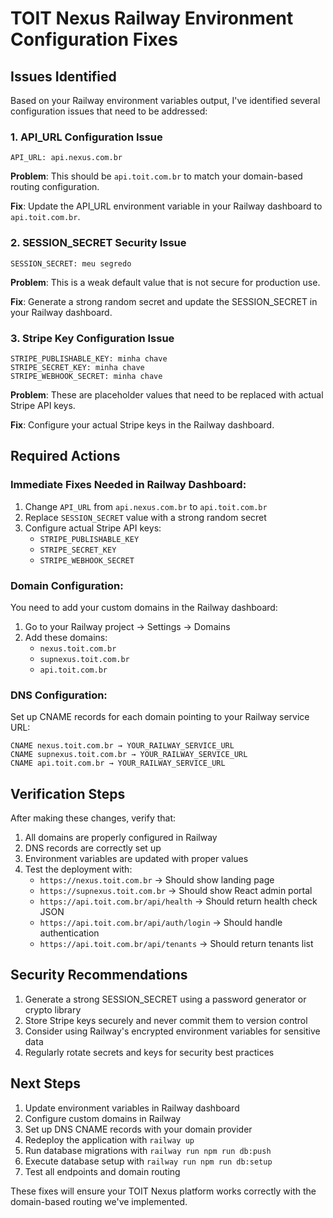 # TOIT Nexus Railway Environment Configuration Fixes

## Issues Identified

Based on your Railway environment variables output, I've identified several configuration issues that need to be addressed:

### 1. API_URL Configuration Issue
```
API_URL: api.nexus.com.br
```
**Problem**: This should be `api.toit.com.br` to match your domain-based routing configuration.

**Fix**: Update the API_URL environment variable in your Railway dashboard to `api.toit.com.br`.

### 2. SESSION_SECRET Security Issue
```
SESSION_SECRET: meu segredo
```
**Problem**: This is a weak default value that is not secure for production use.

**Fix**: Generate a strong random secret and update the SESSION_SECRET in your Railway dashboard.

### 3. Stripe Key Configuration Issue
```
STRIPE_PUBLISHABLE_KEY: minha chave
STRIPE_SECRET_KEY: minha chave
STRIPE_WEBHOOK_SECRET: minha chave
```
**Problem**: These are placeholder values that need to be replaced with actual Stripe API keys.

**Fix**: Configure your actual Stripe keys in the Railway dashboard.

## Required Actions

### Immediate Fixes Needed in Railway Dashboard:
1. Change `API_URL` from `api.nexus.com.br` to `api.toit.com.br`
2. Replace `SESSION_SECRET` value with a strong random secret
3. Configure actual Stripe API keys:
   - `STRIPE_PUBLISHABLE_KEY`
   - `STRIPE_SECRET_KEY`
   - `STRIPE_WEBHOOK_SECRET`

### Domain Configuration:
You need to add your custom domains in the Railway dashboard:
1. Go to your Railway project → Settings → Domains
2. Add these domains:
   - `nexus.toit.com.br`
   - `supnexus.toit.com.br`
   - `api.toit.com.br`

### DNS Configuration:
Set up CNAME records for each domain pointing to your Railway service URL:
```
CNAME nexus.toit.com.br → YOUR_RAILWAY_SERVICE_URL
CNAME supnexus.toit.com.br → YOUR_RAILWAY_SERVICE_URL
CNAME api.toit.com.br → YOUR_RAILWAY_SERVICE_URL
```

## Verification Steps

After making these changes, verify that:

1. All domains are properly configured in Railway
2. DNS records are correctly set up
3. Environment variables are updated with proper values
4. Test the deployment with:
   - `https://nexus.toit.com.br` → Should show landing page
   - `https://supnexus.toit.com.br` → Should show React admin portal
   - `https://api.toit.com.br/api/health` → Should return health check JSON
   - `https://api.toit.com.br/api/auth/login` → Should handle authentication
   - `https://api.toit.com.br/api/tenants` → Should return tenants list

## Security Recommendations

1. Generate a strong SESSION_SECRET using a password generator or crypto library
2. Store Stripe keys securely and never commit them to version control
3. Consider using Railway's encrypted environment variables for sensitive data
4. Regularly rotate secrets and keys for security best practices

## Next Steps

1. Update environment variables in Railway dashboard
2. Configure custom domains in Railway
3. Set up DNS CNAME records with your domain provider
4. Redeploy the application with `railway up`
5. Run database migrations with `railway run npm run db:push`
6. Execute database setup with `railway run npm run db:setup`
7. Test all endpoints and domain routing

These fixes will ensure your TOIT Nexus platform works correctly with the domain-based routing we've implemented.